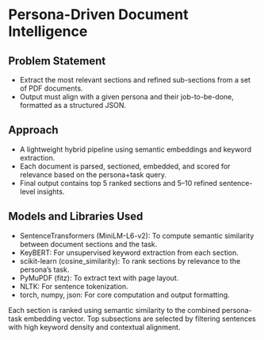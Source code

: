 # Persona-Driven Document Intelligence

## Problem Statement
- Extract the most relevant sections and refined sub-sections from a set of PDF documents.
- Output must align with a given persona and their job-to-be-done, formatted as a structured JSON.

## Approach
- A lightweight hybrid pipeline using semantic embeddings and keyword extraction.
- Each document is parsed, sectioned, embedded, and scored for relevance based on the persona+task query.
- Final output contains top 5 ranked sections and 5–10 refined sentence-level insights.

## Models and Libraries Used
- SentenceTransformers (MiniLM-L6-v2): To compute semantic similarity between document sections and the task.
- KeyBERT: For unsupervised keyword extraction from each section.
- scikit-learn (cosine_similarity): To rank sections by relevance to the persona’s task.
- PyMuPDF (fitz): To extract text with page layout.
- NLTK: For sentence tokenization.
- torch, numpy, json: For core computation and output formatting.

Each section is ranked using semantic similarity to the combined persona-task embedding vector. Top subsections are selected by filtering sentences with high keyword density and contextual alignment.
